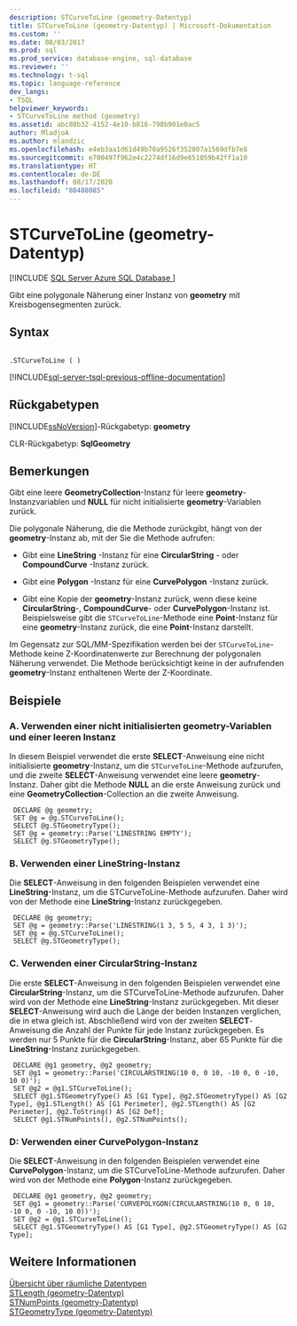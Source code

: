 ```yaml
---
description: STCurveToLine (geometry-Datentyp)
title: STCurveToLine (geometry-Datentyp) | Microsoft-Dokumentation
ms.custom: ''
ms.date: 08/03/2017
ms.prod: sql
ms.prod_service: database-engine, sql-database
ms.reviewer: ''
ms.technology: t-sql
ms.topic: language-reference
dev_langs:
- TSQL
helpviewer_keywords:
- STCurveToLine method (geometry)
ms.assetid: abc80b32-4152-4e10-b816-798b901e0ac5
author: MladjoA
ms.author: mlandzic
ms.openlocfilehash: e4eb3aa1d61d49b70a9526f352807a1569dfb7e8
ms.sourcegitcommit: e700497f962e4c2274df16d9e651059b42ff1a10
ms.translationtype: HT
ms.contentlocale: de-DE
ms.lasthandoff: 08/17/2020
ms.locfileid: "88488085"
---
```

# <a name="stcurvetoline-geometry-data-type"></a>STCurveToLine (geometry-Datentyp)
[!INCLUDE [SQL Server Azure SQL Database ](../../includes/applies-to-version/sql-asdb.md)]

Gibt eine polygonale Näherung einer Instanz von **geometry** mit Kreisbogensegmenten zurück.
  
## <a name="syntax"></a>Syntax  
  
```  
  
.STCurveToLine ( )  
```  
  
[!INCLUDE[sql-server-tsql-previous-offline-documentation](../../includes/sql-server-tsql-previous-offline-documentation.md)]

## <a name="return-types"></a>Rückgabetypen
 [!INCLUDE[ssNoVersion](../../includes/ssnoversion-md.md)]-Rückgabetyp: **geometry**  
  
 CLR-Rückgabetyp: **SqlGeometry**  
  
## <a name="remarks"></a>Bemerkungen  
 Gibt eine leere **GeometryCollection**-Instanz für leere **geometry**-Instanzvariablen und **NULL** für nicht initialisierte **geometry**-Variablen zurück.  
  
 Die polygonale Näherung, die die Methode zurückgibt, hängt von der **geometry**-Instanz ab, mit der Sie die Methode aufrufen:  
  
-   Gibt eine **LineString** -Instanz für eine **CircularString** - oder **CompoundCurve** -Instanz zurück.  
  
-   Gibt eine **Polygon** -Instanz für eine **CurvePolygon** -Instanz zurück.  
  
-   Gibt eine Kopie der **geometry**-Instanz zurück, wenn diese keine **CircularString**-, **CompoundCurve**- oder **CurvePolygon**-Instanz ist. Beispielsweise gibt die `STCurveToLine`-Methode eine **Point**-Instanz für eine **geometry**-Instanz zurück, die eine **Point**-Instanz darstellt.  
  
 Im Gegensatz zur SQL/MM-Spezifikation werden bei der `STCurveToLine`-Methode keine Z-Koordinatenwerte zur Berechnung der polygonalen Näherung verwendet. Die Methode berücksichtigt keine in der aufrufenden **geometry**-Instanz enthaltenen Werte der Z-Koordinate.  
  
## <a name="examples"></a>Beispiele  
  
### <a name="a-using-an-uninitialized-geometry-variable-and-empty-instance"></a>A. Verwenden einer nicht initialisierten geometry-Variablen und einer leeren Instanz  
 In diesem Beispiel verwendet die erste **SELECT**-Anweisung eine nicht initialisierte **geometry**-Instanz, um die `STCurveToLine`-Methode aufzurufen, und die zweite **SELECT**-Anweisung verwendet eine leere **geometry**-Instanz. Daher gibt die Methode **NULL** an die erste Anweisung zurück und eine **GeometryCollection**-Collection an die zweite Anweisung.  
  
```
 DECLARE @g geometry; 
 SET @g = @g.STCurveToLine(); 
 SELECT @g.STGeometryType(); 
 SET @g = geometry::Parse('LINESTRING EMPTY'); 
 SELECT @g.STGeometryType();
 ```  
  
### <a name="b-using-a-linestring-instance"></a>B. Verwenden einer LineString-Instanz  
 Die **SELECT**-Anweisung in den folgenden Beispielen verwendet eine **LineString**-Instanz, um die STCurveToLine-Methode aufzurufen. Daher wird von der Methode eine **LineString**-Instanz zurückgegeben.  
  
```
 DECLARE @g geometry; 
 SET @g = geometry::Parse('LINESTRING(1 3, 5 5, 4 3, 1 3)'); 
 SET @g = @g.STCurveToLine(); 
 SELECT @g.STGeometryType();
 ```  
  
### <a name="c-using-a-circularstring-instance"></a>C. Verwenden einer CircularString-Instanz  
 Die erste **SELECT**-Anweisung in den folgenden Beispielen verwendet eine **CircularString**-Instanz, um die STCurveToLine-Methode aufzurufen. Daher wird von der Methode eine **LineString**-Instanz zurückgegeben. Mit dieser **SELECT**-Anweisung wird auch die Länge der beiden Instanzen verglichen, die in etwa gleich ist.  Abschließend wird von der zweiten **SELECT**-Anweisung die Anzahl der Punkte für jede Instanz zurückgegeben.  Es werden nur 5 Punkte für die **CircularString**-Instanz, aber 65 Punkte für die **LineString**-Instanz zurückgegeben.  
  
```
 DECLARE @g1 geometry, @g2 geometry; 
 SET @g1 = geometry::Parse('CIRCULARSTRING(10 0, 0 10, -10 0, 0 -10, 10 0)'); 
 SET @g2 = @g1.STCurveToLine(); 
 SELECT @g1.STGeometryType() AS [G1 Type], @g2.STGeometryType() AS [G2 Type], @g1.STLength() AS [G1 Perimeter], @g2.STLength() AS [G2 Perimeter], @g2.ToString() AS [G2 Def]; 
 SELECT @g1.STNumPoints(), @g2.STNumPoints();
 ```  
  
### <a name="d-using-a-curvepolygon-instance"></a>D: Verwenden einer CurvePolygon-Instanz  
 Die **SELECT**-Anweisung in den folgenden Beispielen verwendet eine **CurvePolygon**-Instanz, um die STCurveToLine-Methode aufzurufen. Daher wird von der Methode eine **Polygon**-Instanz zurückgegeben.  
  
```
 DECLARE @g1 geometry, @g2 geometry; 
 SET @g1 = geometry::Parse('CURVEPOLYGON(CIRCULARSTRING(10 0, 0 10, -10 0, 0 -10, 10 0))'); 
 SET @g2 = @g1.STCurveToLine(); 
 SELECT @g1.STGeometryType() AS [G1 Type], @g2.STGeometryType() AS [G2 Type];
 ```  
  
## <a name="see-also"></a>Weitere Informationen  
 [Übersicht über räumliche Datentypen](../../relational-databases/spatial/spatial-data-types-overview.md)   
 [STLength &#40;geometry-Datentyp&#41;](../../t-sql/spatial-geometry/stlength-geometry-data-type.md)   
 [STNumPoints &#40;geometry-Datentyp&#41;](../../t-sql/spatial-geometry/stnumpoints-geometry-data-type.md)   
 [STGeometryType &#40;geometry-Datentyp&#41;](../../t-sql/spatial-geometry/stgeometrytype-geometry-data-type.md)  
  
  


